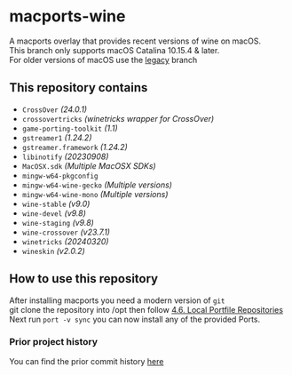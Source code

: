# macports-wine
A macports overlay that provides recent versions of wine on macOS.\
This branch only supports macOS Catalina 10.15.4 & later.\
For older versions of macOS use the [legacy](https://github.com/Gcenx/macports-wine/tree/legacy) branch

## This repository contains
- `CrossOver`               *(24.0.1)*
- `crossovertricks`         *(winetricks wrapper for CrossOver)*
- `game-porting-toolkit`    *(1.1)*
- `gstreamer1`              *(1.24.2)*
- `gstreamer.framework`     *(1.24.2)*
- `libinotify`              *(20230908)*
- `MacOSX.sdk`              *(Multiple MacOSX SDKs)*
- `mingw-w64-pkgconfig`
- `mingw-w64-wine-gecko`    *(Multiple versions)*
- `mingw-w64-wine-mono`     *(Multiple versions)*
- `wine-stable`             *(v9.0)*
- `wine-devel`              *(v9.8)*
- `wine-staging`            *(v9.8)*
- `wine-crossover`          *(v23.7.1)*
- `winetricks`              *(20240320)*
- `wineskin`                *(v2.0.2)*

## How to use this repository
After installing macports you need a modern version of `git`\
git clone the repository into /opt then follow [4.6. Local Portfile Repositories](https://guide.macports.org/#development.local-repositories)\
Next run `port -v sync` you can now install any of the provided Ports.

### Prior project history
You can find the prior commit history [here](https://github.com/Gcenx/macports-wine/tree/master)

